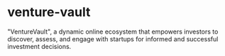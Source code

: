 # venture-vault
"VentureVault", a dynamic online ecosystem that empowers investors to discover, assess, and engage with startups for informed and successful investment decisions. 
 
 
